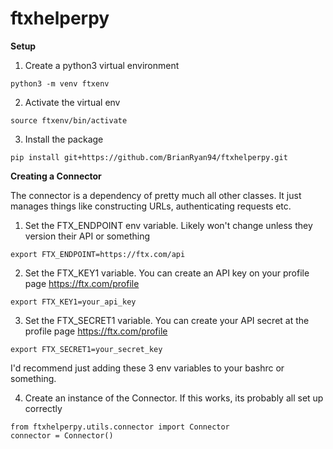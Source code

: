 # ftxhelperpy

**Setup**

1. Create a python3 virtual environment


```python3 -m venv ftxenv```

2. Activate the virtual env

```source ftxenv/bin/activate```

3. Install the package

```pip install git+https://github.com/BrianRyan94/ftxhelperpy.git```


**Creating a Connector**

The connector is a dependency of pretty much all other classes. It just manages things like constructing URLs, authenticating requests etc. 

1. Set the FTX_ENDPOINT env variable. Likely won't change unless they version their API or something

```export FTX_ENDPOINT=https://ftx.com/api```

2. Set the FTX_KEY1 variable. You can create an API key on your profile page https://ftx.com/profile 

```export FTX_KEY1=your_api_key```

3. Set the FTX_SECRET1 variable. You can create your API secret at the profile page https://ftx.com/profile 

```export FTX_SECRET1=your_secret_key```

I'd recommend just adding these 3 env variables to your bashrc or something. 

4. Create an instance of the Connector. If this works, its probably all set up correctly

```
from ftxhelperpy.utils.connector import Connector
connector = Connector()
``` 




